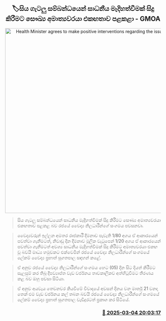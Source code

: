 <p align='center'><b><h2 align='center' title='Health Minister agrees to make positive interventions regarding the issues - GMOA'>🏷සිය ගැටලු සම්බන්ධයෙන් සාධනීය මැදිහත්වීමක් සිදු කිරීමට සෞඛ්‍ය අමාත්‍යවරයා එකඟතාව පළකළා - GMOA</h2></b></p>
<p align='center'><img src='https://helakuru.sgp1.cdn.digitaloceanspaces.com/esana/images/lib/prabhath-sugathadasa.jpg' width='600' alt='Health Minister agrees to make positive interventions regarding the issues - GMOA'></p>

> සිය ගැටලු සම්බන්ධයෙන් සාධනීය මැදිහත්වීමක් සිදු කිරීමට සෞඛ්‍ය අමාත්‍යවරයා එකඟතාව පළකළ බව රජයේ වෛද්‍ය නිලධාරීන්ගේ සංගමය පවසනවා.

> වෛද්‍යවරුන් ඉල්ලන අමතර රාජකාරී දීමනාව පැවැති 1/80 අගය ඒ ආකාරයෙන් පවත්වා ගැනීමටත්, නිවාඩු දින දීමනාව මූලික වැටුපෙන් 1/20 අගය ඒ ආකාරයෙන් පවත්වා ගැනීමටත් අවශ්‍ය සාධනීය මැදිහත්වීමක් සිදු කිරීමට අමාත්‍යවරයා එකඟ වූ බවයි මාධ්‍ය හමුවකට එක්වෙමින් රජයේ වෛද්‍ය නිලධාරීන්ගේ සංගමයේ ලේකම් වෛද්‍ය ප්‍රභාත් සුගතපාල සඳහන් කළේ.

> ඒ අනුව රජයේ වෛද්‍ය නිලධාරීන්ගේ සංගමය හෙට (05) දින සිට දියත් කිරීමට සැලසුම් කර තිබූ දීපව්‍යාප්ත වැඩ වර්ජනය තාවකාලිකව අත්හිටුවීමට තීරණය කළ බව ඔහු පවසා සිටියා.

> ඒ අනුව අයවැය තෙවනවර කියවීමේ විවාදයේ අවසන් දිනය වන මාර්තු 21 වනදා තෙක් එම වැඩ වර්ජනය කල් තබන බවයි රජයේ වෛද්‍ය නිලධාරීන්ගේ සංගමයේ ලේකම් වෛද්‍ය ප්‍රභාත් සුගතපාල වැඩිදුරටත් ප්‍රකාශ කර සිටියේ.



<h3 align='right'><a href='https://www.helakuru.lk/esana/p/108016/'>📅 2025-03-04 20:03:17</a></h3>
